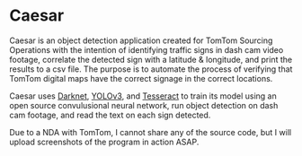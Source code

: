 # Caesar
Caesar is an object detection application created for TomTom Sourcing Operations with the intention of identifying traffic signs
in dash cam video footage, correlate the detected sign with a latitude & longitude, and print the results to a csv file. The 
purpose is to automate the process of verifying that TomTom digital maps have the correct signage in the correct locations.

Caesar uses <a href="https://pjreddie.com/darknet/">Darknet</a>, <a href="https://pjreddie.com/darknet/yolo/">YOLOv3</a>,
and <a href="https://github.com/tesseract-ocr/tesseract">Tesseract</a> to train its model using an open source convulusional neural network,
run object detection on dash cam footage, and read the text on each sign detected.

Due to a NDA with TomTom, I cannot share any of the source code, but I will upload screenshots of the program in action ASAP.


